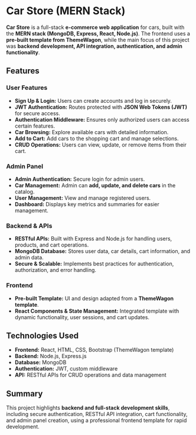 # Car Store (MERN Stack)

**Car Store** is a full-stack **e-commerce web application** for cars, built with the **MERN stack (MongoDB, Express, React, Node.js)**. The frontend uses a **pre-built template from ThemeWagon**, while the main focus of this project was **backend development, API integration, authentication, and admin functionality**.

## Features

### User Features
- **Sign Up & Login:** Users can create accounts and log in securely.  
- **JWT Authentication:** Routes protected with **JSON Web Tokens (JWT)** for secure access.  
- **Authentication Middleware:** Ensures only authorized users can access certain features.  
- **Car Browsing:** Explore available cars with detailed information.  
- **Add to Cart:** Add cars to the shopping cart and manage selections.  
- **CRUD Operations:** Users can view, update, or remove items from their cart.  

### Admin Panel
- **Admin Authentication:** Secure login for admin users.  
- **Car Management:** Admin can **add, update, and delete cars** in the catalog.  
- **User Management:** View and manage registered users.  
- **Dashboard:** Displays key metrics and summaries for easier management.  

### Backend & APIs
- **RESTful APIs:** Built with Express and Node.js for handling users, products, and cart operations.  
- **MongoDB Database:** Stores user data, car details, cart information, and admin data.  
- **Secure & Scalable:** Implements best practices for authentication, authorization, and error handling.  

### Frontend
- **Pre-built Template:** UI and design adapted from a **ThemeWagon template**.  
- **React Components & State Management:** Integrated template with dynamic functionality, user sessions, and cart updates.  

## Technologies Used
- **Frontend:** React, HTML, CSS, Bootstrap (ThemeWagon template)  
- **Backend:** Node.js, Express.js  
- **Database:** MongoDB  
- **Authentication:** JWT, custom middleware  
- **API:** RESTful APIs for CRUD operations and data management  

## Summary
This project highlights **backend and full-stack development skills**, including secure authentication, RESTful API integration, cart functionality, and admin panel creation, using a professional frontend template for rapid development.

